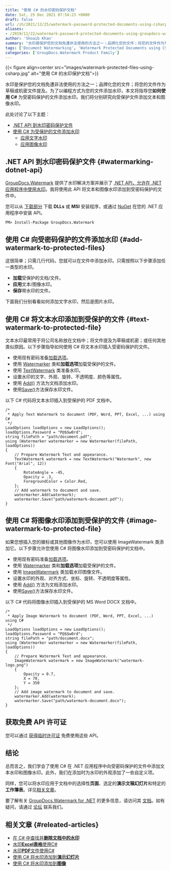 ```yaml
---
title: "使用 C# 的水印密码保护文档"
date: Sat, 25 Dec 2021 07:54:23 +0000
draft: false
url: /zh/2021/12/25/watermark-password-protected-documents-using-csharp/
aliases:
- /2019/11/22/watermark-password-protected-documents-using-groupdocs-watermark-net-api/
author: 'Shoaib Khan'
summary: "水印是保护您的文档免遭非法使用的方法之一；品牌化您的文件；将您的文件作为草稿或机密文件提及。为了以编程方式为您的文件添加水印，本文将指导您**如何使用 C#** 为受密码保护的文件添加水印。我们将分别研究向受保护文件添加文本和图像水印。"
tags: ['Document Watermarking', 'Watermark Protected Documents using CSharp', 'Watermark Protected Files using CSharp', 'watermark using csharp', 'Watermarking API for .NET']
categories: ['GroupDocs.Watermark Product Family']
---
```




{{< figure align=center src="images/watermark-protected-files-using-csharp.jpg" alt="使用 C# 的水印保护文档">}}


水印是保护您的文档免遭非法使用的方法之一；品牌化您的文件；将您的文件作为草稿或机密文件提及。为了以编程方式为您的文件添加水印，本文将指导您**如何使用 C#** 为受密码保护的文件添加水印。我们将分别研究向受保护文件添加文本和图像水印。

此处讨论了以下主题：

* [.NET API 到水印密码保护文件][1]
* [使用 C# 为受保护的文件添加水印][2]
    * [应用文字水印][3]
    * [应用图像水印][4]

## .NET API 到水印密码保护文件 {#watermarking-dotnet-api}

[GroupDocs.Watermark][5] 提供了水印解决方案并展示了 [.NET API，允许在 .NET 应用程序中使用水印][6]。我将使用此 API 将文本和图像水印添加到受密码保护的文件中。

您可以从 [下载部分][7] 下载 **DLLs** 或 **MSI** 安装程序，或通过 [NuGet][8] 在您的 .NET 应用程序中安装 API。

```
PM> Install-Package GroupDocs.Watermark
```

## 使用 C# 向受密码保护的文件添加水印 {#add-watermark-to-protected-files}

这很简单；只需几行代码，您就可以在文件中添加水印。只需按照以下步骤添加任一类型的水印。

* **加载**受保护的文档/文件。
* **应用**文本/图像水印。
* **保存**带水印的文件。

下面我们分别看看如何添加文字水印，然后是图片水印。

## 使用 C# 将文本水印添加到受保护的文件 {#text-watermark-to-protected-file}

文本水印最常用于将公司名称放在文档中；将文件提及为草稿或机密；或任何其他类似原因。以下步骤指导如何使用 C# 将文本水印插入受密码保护的文件。

* 使用现有密码准备[加载选项][9]。
* 使用 [Watermarker][10] 类和**加载选项**加载受保护的文件。
* 使用 [TextWatermark][11] 类准备水印。
* 设置水印的文字、外观、旋转、不透明度、颜色等属性。
* 使用 [Add()][12] 方法为文档添加水印。
* 使用[Save()][13]方法保存水印文件。

以下 C# 代码将文本水印插入到受保护的 PDF 文档中。

```
/*
 * Apply Text Watermark to document (PDF, Word, PPT, Excel, ...) using C#
 */
LoadOptions loadOptions = new LoadOptions();
loadOptions.Password = "P@$$w0rd";
string filePath = "path/document.pdf";
using (Watermarker watermarker = new Watermarker(filePath, loadOptions))
{
    // Prepare Watermark Text and appearance. 
    TextWatermark watermark = new TextWatermark("Watermark", new Font("Arial", 12))
    {
        RotateAngle = -45,
        Opacity = .3,
        ForegroundColor = Color.Red,
    };
    // Add watermark to document and save.
    watermarker.Add(watermark);
    watermarker.Save("path/watermark-document.pdf");
}
```

## 使用 C# 将图像水印添加到受保护的文件 {#image-watermark-to-protected-file}

如果您想插入您的徽标或其他图像作为水印，您可以使用 ImageWatermark 类添加它。以下步骤允许您使用 C# 将图像水印添加到受密码保护的文档中。

* 使用现有密码准备[加载选项][14]。
* 使用 [Watermarker][15] 类和**加载选项**加载受保护的文件。
* 使用 [ImageWatermark][16] 类加载水印图像文件。
* 设置水印的外观、对齐方式、坐标、旋转、不透明度等属性。
* 使用 [Add()][17] 方法为文档添加水印。
* 使用[Save()][18]方法保存水印文件。

以下 C# 代码将图像水印插入到受保护的 MS Word DOCX 文档中。

```
/*
 * Apply Image Watermark to document (PDF, Word, PPT, Excel, ...) using C#
 */
LoadOptions loadOptions = new LoadOptions();
loadOptions.Password = "P@$$w0rd";
string filePath = "path/document.docx";
using (Watermarker watermarker = new Watermarker(filePath, loadOptions))
{
    // Prepare Watermark Text and appearance. 
    ImageWatermark watermark = new ImageWatermark("watermark-logo.png")
    {
        Opacity = 0.7,
        X = 70,
        Y = 350
    };    
    // Add image watermark to document and save.
    watermarker.Add(watermark);
    watermarker.Save("path/watermark-document.docx");
}
```

## 获取免费 API 许可证

您可以通过 [获得临时许可证][19] 免费使用这些 API。

## 结论

总而言之，我们学会了使用 C# 在 .NET 应用程序中向受密码保护的文件中添加文本水印和图像水印。此外，我们在添加时为水印的外观添加了一些自定义项。

同样，您可以将水印应用于文档中的选择性**页面**、选定的**演示文稿幻灯片**和特定的**工作簿表**。详见[相关文章][20]。

要了解有关 [GroupDocs.Watermark for .NET][21] 的更多信息，请访问其 [文档][22]。如有疑问，请通过 [论坛][23] 联系我们。

## 相关文章 {#releated-articles}

* [在 C# 中查找并**删除文档中的水印**][24]
* [水印**Excel表格**使用C#][25]
* [水印**PDF**文件使用C#][26]
* [使用 C# 将水印添加到**演示幻灯片**][27]
* [使用 C# 将水印添加到**图像**][28]





[1]: #watermarking-dotnet-api
[2]: #add-watermark-to-protected-files
[3]: #text-watermark-to-protected-file
[4]: #image-watermark-to-protected-file
[5]: https://products.groupdocs.com/watermark/
[6]: https://products.groupdocs.com/watermark/net/
[7]: https://downloads.groupdocs.com/watermark
[8]: https://www.nuget.org/packages/groupdocs.watermark
[9]: https://apireference.groupdocs.com/watermark/net/groupdocs.watermark.options/loadoptions
[10]: https://apireference.groupdocs.com/watermark/net/groupdocs.watermark/watermarker
[11]: https://apireference.groupdocs.com/watermark/net/groupdocs.watermark.watermarks/textwatermark
[12]: https://apireference.groupdocs.com/watermark/net/groupdocs.watermark/watermarker/methods/add/index
[13]: https://apireference.groupdocs.com/watermark/net/groupdocs.watermark/watermarker/methods/save/index
[14]: https://apireference.groupdocs.com/watermark/net/groupdocs.watermark.options/loadoptions
[15]: https://apireference.groupdocs.com/watermark/net/groupdocs.watermark/watermarker
[16]: https://apireference.groupdocs.com/watermark/net/groupdocs.watermark.watermarks/imagewatermark
[17]: https://apireference.groupdocs.com/watermark/net/groupdocs.watermark/watermarker/methods/add/index
[18]: https://apireference.groupdocs.com/watermark/net/groupdocs.watermark/watermarker/methods/save/index
[19]: https://purchase.groupdocs.com/temporary-license
[20]: #releated-articles
[21]: https://products.groupdocs.com/watermark/net/
[22]: https://docs.groupdocs.com/watermark/
[23]: https://forum.groupdocs.com/
[24]: https://blog.groupdocs.com/2020/11/27/find-and-remove-watermarks-from-documents-in-csharp/
[25]: https://blog.groupdocs.com/2021/11/04/watermark-excel-sheets-using-csharp/
[26]: https://blog.groupdocs.com/2021/07/27/watermark-pdf-files-using-csharp/
[27]: https://blog.groupdocs.com/2021/05/01/add-watermark-to-presentations-using-csharp/
[28]: https://blog.groupdocs.com/2020/12/20/add-watermark-to-images-using-csharp-dotnet/


